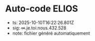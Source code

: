 # Auto-code ELIOS
- ts: 2025-10-10T16:22:26.801Z
- sig: ∞.je.toi.nous.432.528
- note: fichier généré automatiquement